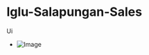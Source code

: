 # Iglu-Salapungan-Sales

Ui
- ![Image](https://github.com/user-attachments/assets/bc5acca3-30fc-451b-ae1d-15e2ad957ff0)
